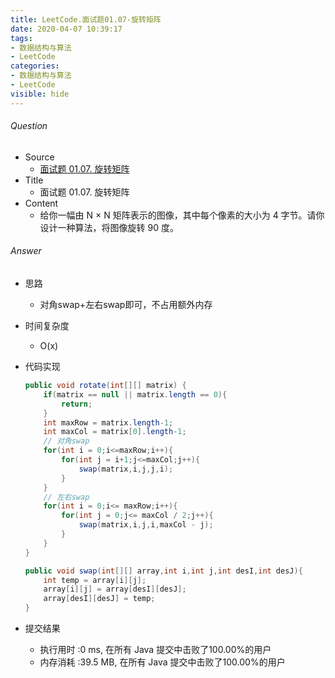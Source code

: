 ```yaml
---
title: LeetCode.面试题01.07-旋转矩阵
date: 2020-04-07 10:39:17
tags:
- 数据结构与算法
- LeetCode
categories:
- 数据结构与算法
- LeetCode
visible: hide
---
```

###### Question
- Source
	- [面试题 01.07. 旋转矩阵](https://leetcode-cn.com/problems/rotate-matrix-lcci/) 
- Title
	- 面试题 01.07. 旋转矩阵 
- Content
	- 给你一幅由 N × N 矩阵表示的图像，其中每个像素的大小为 4 字节。请你设计一种算法，将图像旋转 90 度。
<!--more-->

###### Answer
- 思路
	- 对角swap+左右swap即可，不占用额外内存
- 时间复杂度
	- O(x) 	
- 代码实现

	```Java
	public void rotate(int[][] matrix) {
        if(matrix == null || matrix.length == 0){
            return;
        }
        int maxRow = matrix.length-1;
        int maxCol = matrix[0].length-1;
        // 对角swap
        for(int i = 0;i<=maxRow;i++){
            for(int j = i+1;j<=maxCol;j++){
                swap(matrix,i,j,j,i);
            }
        }
        // 左右swap
        for(int i = 0;i<= maxRow;i++){
            for(int j = 0;j<= maxCol / 2;j++){
                swap(matrix,i,j,i,maxCol - j);
            }
        }
    }

    public void swap(int[][] array,int i,int j,int desI,int desJ){
        int temp = array[i][j];
        array[i][j] = array[desI][desJ];
        array[desI][desJ] = temp;
    }
	```
- 提交结果
	- 执行用时 :0 ms, 在所有 Java 提交中击败了100.00%的用户
	- 内存消耗 :39.5 MB, 在所有 Java 提交中击败了100.00%的用户
